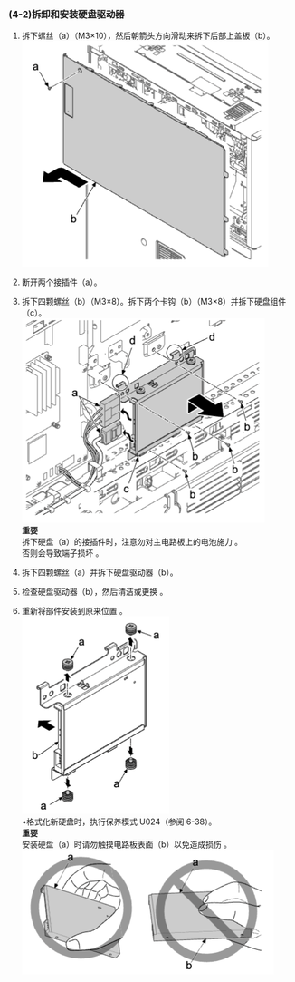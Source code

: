 ### (4-2)拆卸和安装硬盘驱动器  
1. 拆下螺丝（a）（M3×10），然后朝箭头方向滑动来拆下后部上盖板（b）。  
![](./image/image-149.png)  
2. 断开两个接插件（a）。  
3. 拆下四颗螺丝（b）（M3×8）。拆下两个卡钩（b）（M3×8）并拆下硬盘组件（c）。    
![](./image/image-150.png)  
**重要**  
拆下硬盘（a）的接插件时，注意勿对主电路板上的电池施力 。  
否则会导致端子损坏 。 
   
4. 拆下四颗螺丝（a）并拆下硬盘驱动器（b）。  
5. 检查硬盘驱动器（b），然后清洁或更换 。  
6. 重新将部件安装到原来位置 。  
![](./image/image-151.png)  
•格式化新硬盘时，执行保养模式 U024（参阅 6-38）。  
**重要**  
安装硬盘（a）时请勿触摸电路板表面（b）以免造成损伤 。  
![](./image/image-152.png)  